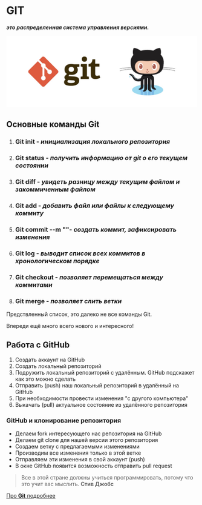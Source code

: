 # GIT 
_**это распределенная система управления версиями.**_

![Добро пожаловать в Git!](картинка.jpg)


## Основные команды Git
1. ### Git init - _инициализация локального репозитория_

2. ### Git status - _получить информацию от git о его текущем состоянии_

3. ### Git diff - _увидеть разницу между текущим файлом и закоммиченным файлом_

4. ### Git add - _добавить файл или файлы к следующему коммиту_

5. ### Git commit --m ""- _создать коммит, зафиксировать изменения_

6. ### Git log - _выводит список всех коммитов в хронологическом порядке_

7. ### Git checkout - _позволяет перемещаться между коммитами_

8. ### Git merge - _позволяет слить ветки_

Предствленный список, это далеко не все команды Git.

Впереди ещё много всего нового и интересного!

## Работа с GitHub
1. Создать аккаунт на GitHub
2. Создать локальный репозиторий
3. Подружить локальный репозиторий с удалённым. GitHub подскажет как это можно сделать
4. Отправить (push) наш локальный репозиторий в удалённый на GitHub
5. При необходимости провести изменения "с другого компьютера"
6. Выкачать (pull) актуальное состояние из удалённого репозитория

### GitHub и клонирование репозитория
* Делаем fork интересующего нас репозитория на GitHub
* Делаем git clone для нашей версии этого репозитория
* Создаем ветку с предлагаемыми изменениями
* Производим все изменения только в этой ветке
* Отправляем эти изменения в свой аккаунт (push)
* В окне GitHub появится возможность отправить pull request

> Все в этой стране должны учиться программировать, потому что это учит вас мыслить. __Стив Джобс__

[Прo __Git__ подробнее](https://git-scm.com/book/ru/v2/%D0%92%D0%B2%D0%B5%D0%B4%D0%B5%D0%BD%D0%B8%D0%B5-%D0%A7%D1%82%D0%BE-%D1%82%D0%B0%D0%BA%D0%BE%D0%B5-Git%3F)